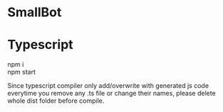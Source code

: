 # SmallBot



# Typescript
  
npm i  
npm start  

Since typescript compiler only add/overwrite with generated js code everytime you remove any .ts file or change their names, please delete whole dist folder before compile.

